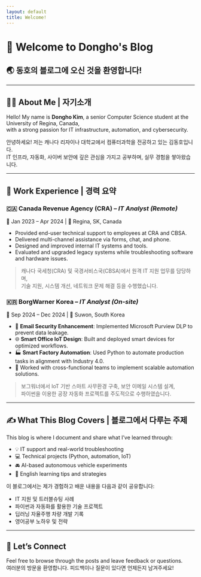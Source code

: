 ```yaml
---
layout: default
title: Welcome!
---
```


# 👋 Welcome to Dongho's Blog  
## 🌏 동호의 블로그에 오신 것을 환영합니다!

---

## 🧑‍💻 About Me | 자기소개

Hello! My name is **Dongho Kim**, a senior Computer Science student at the University of Regina, Canada,  
with a strong passion for IT infrastructure, automation, and cybersecurity.

안녕하세요! 저는 캐나다 리자이나 대학교에서 컴퓨터과학을 전공하고 있는 김동호입니다.  
IT 인프라, 자동화, 사이버 보안에 깊은 관심을 가지고 공부하며, 실무 경험을 쌓아왔습니다.

---

## 💼 Work Experience | 경력 요약

### 🇨🇦 Canada Revenue Agency (CRA) – *IT Analyst (Remote)*  
📅 Jan 2023 – Apr 2024 | 📍 Regina, SK, Canada

- Provided end-user technical support to employees at CRA and CBSA.  
- Delivered multi-channel assistance via forms, chat, and phone.  
- Designed and improved internal IT systems and tools.  
- Evaluated and upgraded legacy systems while troubleshooting software and hardware issues.  

> 캐나다 국세청(CRA) 및 국경서비스국(CBSA)에서 원격 IT 지원 업무를 담당하며,  
> 기술 지원, 시스템 개선, 네트워크 문제 해결 등을 수행했습니다.

### 🇰🇷 BorgWarner Korea – *IT Analyst (On-site)*  
📅 Sep 2024 – Dec 2024 | 📍 Suwon, South Korea

- 📧 **Email Security Enhancement**: Implemented Microsoft Purview DLP to prevent data leakage.  
- 🌐 **Smart Office IoT Design**: Built and deployed smart devices for optimized workflows.  
- 🏭 **Smart Factory Automation**: Used Python to automate production tasks in alignment with Industry 4.0.  
- 🤝 Worked with cross-functional teams to implement scalable automation solutions.  

> 보그워너에서 IoT 기반 스마트 사무환경 구축, 보안 이메일 시스템 설계,  
> 파이썬을 이용한 공장 자동화 프로젝트를 주도적으로 수행하였습니다.

---

## ✍️ What This Blog Covers | 블로그에서 다루는 주제

This blog is where I document and share what I’ve learned through:

- 💡 IT support and real-world troubleshooting  
- 💻 Technical projects (Python, automation, IoT)  
- 🚘 AI-based autonomous vehicle experiments  
- 📖 English learning tips and strategies  

이 블로그에서는 제가 경험하고 배운 내용을 다음과 같이 공유합니다:

- IT 지원 및 트러블슈팅 사례  
- 파이썬과 자동화를 활용한 기술 프로젝트  
- 딥러닝 자율주행 차량 개발 기록  
- 영어공부 노하우 및 전략

---

## 🚀 Let’s Connect

Feel free to browse through the posts and leave feedback or questions.  
여러분의 방문을 환영합니다. 피드백이나 질문이 있다면 언제든지 남겨주세요!
